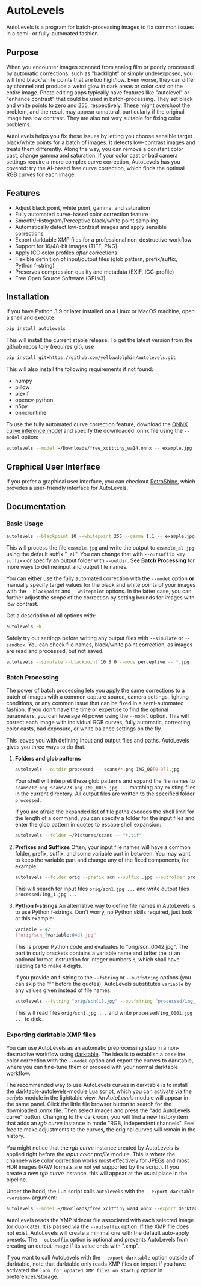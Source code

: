 # AutoLevels

AutoLevels is a program for batch-processing images to fix common issues in a semi- or fully-automated fashion.

## Purpose

When you encounter images scanned from analog film or poorly processed by automatic corrections, such as "backlight" or simply underexposed, you will find black/white points that are too high/low. Even worse, they can differ by channel and produce a weird glow in dark areas or color cast on the entire image. Photo editing apps typically have features like "autolevel" or "enhance contrast" that could be used in batch-processing. They set black and white points to zero and 255, respectively. These might overshoot the problem, and the result may appear unnatural, particularly if the original image has low contrast. They are also not very suitable for fixing color problems.

AutoLevels helps you fix these issues by letting you choose sensible target black/white points for a batch of images. It detects low-contrast images and treats them differently. Along the way, you can remove a constant color cast, change gamma and saturation. If your color cast or bad camera settings require a more complex curve correction, AutoLevels has you covered: try the AI-based free curve correction, which finds the optimal RGB curves for each image.

## Features

- Adjust black point, white point, gamma, and saturation
- Fully automated curve-based color correction feature
- Smooth/Histogram/Perceptive black/white point sampling
- Automatically detect low-contrast images and apply sensible corrections
- Export darktable XMP files for a professional non-destructive workflow
- Support for 16/48-bit images (TIFF, PNG)
- Apply ICC color profiles *after* corrections
- Flexible definition of input/output files (glob pattern, prefix/suffix, Python f-string)
- Preserves compression quality and metadata (EXIF, ICC-profile)
- Free Open Source Software (GPLv3)

## Installation

If you have Python 3.9 or later installed on a Linux or MacOS machine, open a shell and execute:

```bash
pip install autolevels
```

This will install the current stable release. To get the latest version from the github repository (requires git), use

```bash
pip install git+https://github.com/yellowdolphin/autolevels.git
```

This will also install the following requirements if not found:

- numpy
- pillow
- piexif
- opencv-python
- h5py
- onnxruntime

To use the fully automated curve correction feature, download the [ONNX curve inference model](https://retroshine.eu/download/free_xcittiny_wa14.onnx)
and specify the downloaded .onnx file using the `--model` option:

```bash
autolevels --model ~/Downloads/free_xcittiny_wa14.onnx -- example.jpg
```

## Graphical User Interface

If you prefer a graphical user interface, you can checkout [RetroShine](https://retroshine.eu), which provides a user-friendly interface for AutoLevels.

## Documentation

### Basic Usage

```bash
autolevels --blackpoint 10 --whitepoint 255 --gamma 1.1 -- example.jpg
```

This will process the file `example.jpg` and write the output to `example_al.jpg` using the default suffix "`_al`". You can change that with `--outsuffix <my suffix>` or specify an output folder with `--outdir`. See **Batch Processing** for more ways to define input and output file names. 

You can either use the fully automated correction with the `--model` option **or** manually specify target values for the black and white points of your images with the `--blackpoint` and `--whitepoint` options. In the latter case, you can further adjust the scope of the correction by setting bounds for images with low contrast. 

Get a description of all options with:

```bash
autolevels -h
```

Safely try out settings before writing any output files with `--simulate` or `--sandbox`. You can check file names, black/white point correction, as images are read and processed, but not saved.

```bash
autolevels --simulate --blackpoint 10 5 0 --mode perceptive -- *.jpg
```

### Batch Processing

The power of batch processing lets you apply the same corrections to a batch of images with a common capture source, camera settings, lighting conditions, or any common issue that can be fixed in a semi-automated fashion. If you don't have the time or expertise to find the optimal parameters, you can leverage AI power using the `--model` option. This will correct each image with individual RGB curves, fully automatic, correcting color casts, bad exposure, or white balance settings on the fly.

This leaves you with defining input and output files and paths. AutoLevels gives you three ways to do that.

1. **Folders and glob patterns**

   ```bash
   autolevels --outdir processed -- scans/*.png IMG_00[0-3]?.jpg
   ```

   Your shell will interpret these glob patterns and expand the file names to `scans/12.png scans/23.png IMG_0015.jpg ...` matching any existing files in the current directory. All output files are written to the specified folder `processed`.

   If you are afraid the expanded list of file paths exceeds the shell limit for the length of a command, you can specify a folder for the input files and enter the glob pattern in quotes to escape shell expansion:

   ```bash
   autolevels --folder ~/Pictures/scans -- "*.tif"
   ```

2. **Prefixes and Suffixes**
   Often, your input file names will have a common folder, prefix, suffix, and some variable part in between. You may want to keep the variable part and change any of the fixed components, for example:

   ```bash
   autolevels --folder orig --prefix scn --suffix .jpg --outfolder processed --outprefix img_ --outsuffix .jpg -- 1 2 3 4
   ```

   This will search for input files `orig/scn1.jpg ...` and write output files `processed/img_1.jpg ...`

3. **Python f-strings**
   An alternative way to define file names in AutoLevels is to use Python f-strings. Don't worry, no Python skills required, just look at this example:

   ```python
   variable = 42
   f"orig/scn_{variable:04d}.jpg"
   ```

   This is proper Python code and evaluates to "orig/scn_0042.jpg". The part in curly brackets contains a variable name and (after the `:`) an optional format instruction for integer numbers `d`, which shall have leading `0`s to make `4` digits.

   If you provide an f-string to the `--fstring` or `--outfstring` options (you can skip the "f" before the quotes), AutoLevels substitutes `variable` by any values given instead of file names:

   ```bash
   autolevels --fstring "orig/scn{i}.jpg" --outfstring "processed/img_{i:04d}.jpg" -- 1 2 3
   ```

   This will read files `orig/scn1.jpg ...` and write `processed/img_0001.jpg ...` to disk.

### Exporting darktable XMP files

You can use AutoLevels as an automatic preprocessing step in a non-destructive workflow using [darktable](https://www.darktable.org). The idea is to establish a baseline color correction with the `--model` option and export the curves to darktable, where you can fine-tune them or proceed with your normal darktable workflow.

The recommended way to use AutoLevels curves in darktable is to install the [darktable-autolevels-module](https://github.com/yellowdolphin/darktable-autolevels-module) Lua script, which you can activate via the _scripts_ module in the lighttable view. An _AutoLevels_ module will appear in the same panel. Click the little file browser button to search for the downloaded .onnx file. Then select images and press the "add AutoLevels curve" button. Changing to the darkroom, you will find a new history item that adds an _rgb curve_ instance in mode "RGB, independent channels". Feel free to make adjustments to the curves, the original curves will remain in the history.

You might notice that the _rgb curve_ instance created by AutoLevels is applied right before the _input color profile_ module. This is where the channel-wise color correction works most effectively for JPEGs and most HDR images (RAW formats are not yet supported by the script). If you create a new _rgb curve_ instance, this will appear at the usual place in the pipeline.

Under the hood, the Lua script calls `autolevels` with the `--export darktable <version>` argument:

```bash
autolevels --model ~/Downloads/free_xcittiny_wa14.onnx --export darktable 5.3.0 --outsuffix .jpg.xmp -- myimage.jpg
```

AutoLevels reads the XMP sidecar file associated with each selected image (or duplicate). It is passed via the `--outsuffix` option. If the XMP file does not exist, AutoLevels will create a minimal one with the default auto-apply presets. The `--outsuffix` option is optional and prevents AutoLevels from creating an output image if its value ends with ".xmp".

If you want to call AutoLevels with the `--export darktable` option outside of darktable, note that darktable only reads XMP files on import if you have activated the `look for updated XMP files on startup` option in preferences/storage.
